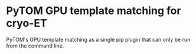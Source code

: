 # PyTOM GPU template matching for cryo-ET
PyTOM's GPU template matching as a single pip plugin that can only be run from the command line.
